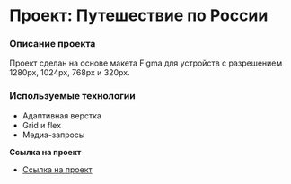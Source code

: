 # Проект: Путешествие по России

### Описание проекта

Проект сделан на основе макета Figma для устройств с разрешением 1280px, 1024px, 768px и 320px.

### Используемые технологии
* Адаптивная верстка
* Grid и flex
* Медиа-запросы

**Ссылка на проект**

* [Ссылка на проект](https://dariasergeevich.github.io/russian-travel/)
